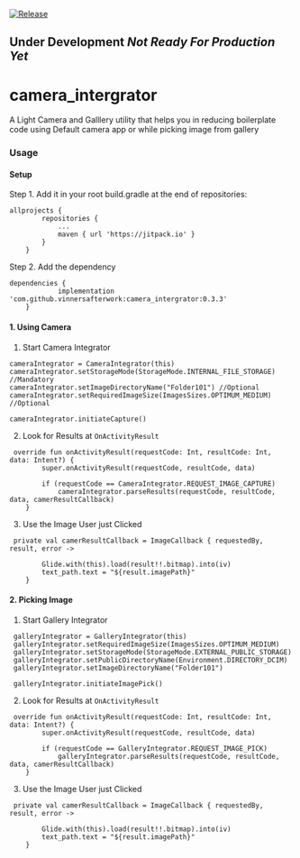 [![Release](https://jitpack.io/v/vinnersafterwork/camera_intergrator.svg)](https://jitpack.io/#vinnersafterwork/camera_intergrator)


## Under Development *Not Ready For Production Yet*

# camera_intergrator
A Light Camera and Galllery utility that helps you in reducing boilerplate code using Default camera app or while picking image from gallery

### Usage

#### Setup

Step 1. Add it in your root build.gradle at the end of repositories:

```
allprojects {
		repositories {
			...
			maven { url 'https://jitpack.io' }
		}
	}
```

Step 2. Add the dependency
```
dependencies {
	        implementation 'com.github.vinnersafterwork:camera_intergrator:0.3.3'
	}
```


#### 1. Using Camera

1. Start Camera Integrator
```
cameraIntegrator = CameraIntegrator(this)
cameraIntegrator.setStorageMode(StorageMode.INTERNAL_FILE_STORAGE) //Mandatory
cameraIntegrator.setImageDirectoryName("Folder101") //Optional
cameraIntegrator.setRequiredImageSize(ImagesSizes.OPTIMUM_MEDIUM) //Optional
 
cameraIntegrator.initiateCapture()
```

2. Look for Results at ```OnActivityResult```

```
 override fun onActivityResult(requestCode: Int, resultCode: Int, data: Intent?) {
        super.onActivityResult(requestCode, resultCode, data)

        if (requestCode == CameraIntegrator.REQUEST_IMAGE_CAPTURE)
            cameraIntegrator.parseResults(requestCode, resultCode, data, camerResultCallback)
    }
```

3. Use the Image User just Clicked

```
 private val camerResultCallback = ImageCallback { requestedBy, result, error ->

        Glide.with(this).load(result!!.bitmap).into(iv)
        text_path.text = "${result.imagePath}"
    }
```


#### 2. Picking Image

1. Start Gallery Integrator
```
 galleryIntegrator = GalleryIntegrator(this)
 galleryIntegrator.setRequiredImageSize(ImagesSizes.OPTIMUM_MEDIUM)
 galleryIntegrator.setStorageMode(StorageMode.EXTERNAL_PUBLIC_STORAGE)
 galleryIntegrator.setPublicDirectoryName(Environment.DIRECTORY_DCIM)
 galleryIntegrator.setImageDirectoryName("Folder101")

 galleryIntegrator.initiateImagePick()

```

2. Look for Results at ```OnActivityResult```

```
 override fun onActivityResult(requestCode: Int, resultCode: Int, data: Intent?) {
        super.onActivityResult(requestCode, resultCode, data)

        if (requestCode == GalleryIntegrator.REQUEST_IMAGE_PICK)
            galleryIntegrator.parseResults(requestCode, resultCode, data, camerResultCallback)
    }
```

3. Use the Image User just Clicked

```
 private val camerResultCallback = ImageCallback { requestedBy, result, error ->

        Glide.with(this).load(result!!.bitmap).into(iv)
        text_path.text = "${result.imagePath}"
    }
```

